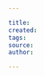 ```yaml
---

title:
created:
tags:
source:
author:

---
```

